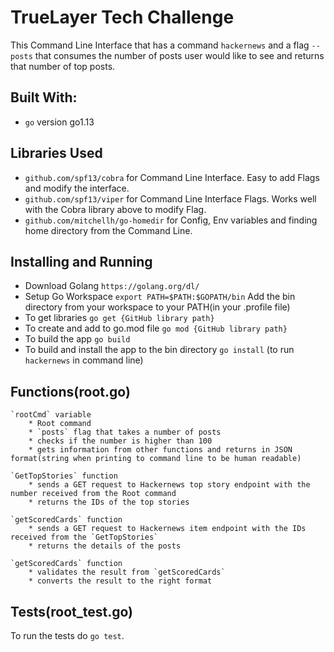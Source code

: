 # TrueLayer Tech Challenge

This Command Line Interface that has a command `hackernews` and a flag `--posts` that consumes the number of posts user would like to see and returns that number of top posts.

## Built With:
* `go` version go1.13


## Libraries Used
* `github.com/spf13/cobra` for Command Line Interface. Easy to add Flags and modify the interface.
* `github.com/spf13/viper` for Command Line Interface Flags. Works well with the Cobra library above to modify Flag.
* `github.com/mitchellh/go-homedir` for Config, Env variables and finding home directory from the Command Line.

## Installing and Running

* Download Golang `https://golang.org/dl/`
* Setup Go Workspace `export PATH=$PATH:$GOPATH/bin` Add the bin directory from your workspace to your PATH(in your .profile file)
* To get libraries `go get {GitHub library path}`
* To create and add to go.mod file `go mod {GitHub library path}`
* To build the app `go build`
* To build and install the app to the bin directory `go install` (to run `hackernews` in command line)


## Functions(root.go)
    `rootCmd` variable
        * Root command
        * `posts` flag that takes a number of posts
        * checks if the number is higher than 100
        * gets information from other functions and returns in JSON format(string when printing to command line to be human readable)
    
    `GetTopStories` function
        * sends a GET request to Hackernews top story endpoint with the number received from the Root command
        * returns the IDs of the top stories

    `getScoredCards` function
        * sends a GET request to Hackernews item endpoint with the IDs received from the `GetTopStories`
        * returns the details of the posts
    
    `getScoredCards` function
        * validates the result from `getScoredCards`
        * converts the result to the right format


## Tests(root_test.go)

To run the tests do `go test`.